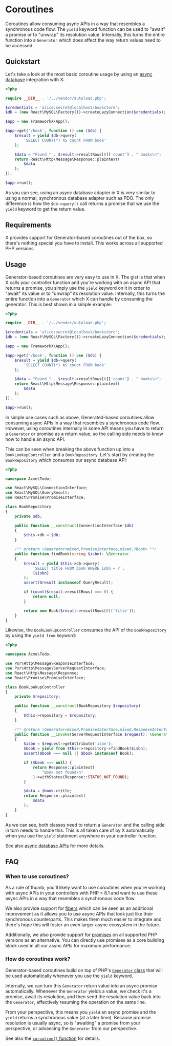 # Coroutines

Coroutines allow consuming async APIs in a way that resembles a synchronous code
flow. The `yield` keyword function can be used to "await" a promise or to
"unwrap" its resolution value. Internally, this turns the entire function into
a `Generator` which does affect the way return values need to be accessed.

## Quickstart

Let's take a look at the most basic coroutine usage by using an
[async database](../integrations/database.md) integration with X:

```php title="public/index.php"
<?php

require __DIR__ . '/../vendor/autoload.php';

$credentials = 'alice:secret@localhost/bookstore';
$db = (new React\MySQL\Factory())->createLazyConnection($credentials);

$app = new FrameworkX\App();

$app->get('/book', function () use ($db) {
    $result = yield $db->query(
        'SELECT COUNT(*) AS count FROM book'
    );

    $data = "Found " . $result->resultRows[0]['count'] . " books\n";
    return React\Http\Message\Response::plaintext(
        $data
    );
});

$app->run();
```

As you can see, using an async database adapter in X is very similar to using
a normal, synchronous database adapter such as PDO. The only difference is how
the `$db->query()` call returns a promise that we use the `yield` keyword to get
the return value.

## Requirements

X provides support for Generator-based coroutines out of the box, so there's
nothing special you have to install. This works across all supported PHP
versions.

## Usage

Generator-based coroutines are very easy to use in X. The gist is that when X
calls your controller function and you're working with an async API that returns
a promise, you simply use the `yield` keyword on it in order to "await" its value
or to "unwrap" its resolution value. Internally, this turns the entire function
into a `Generator` which X can handle by consuming the generator. This is best
shown in a simple example:

```php title="public/index.php" hl_lines="11-13"
<?php

require __DIR__ . '/../vendor/autoload.php';

$credentials = 'alice:secret@localhost/bookstore';
$db = (new React\MySQL\Factory())->createLazyConnection($credentials);

$app = new FrameworkX\App();

$app->get('/book', function () use ($db) {
    $result = yield $db->query(
        'SELECT COUNT(*) AS count FROM book'
    );

    $data = "Found " . $result->resultRows[0]['count'] . " books\n";
    return React\Http\Message\Response::plaintext(
        $data
    );
});

$app->run();
```

In simple use cases such as above, Generated-based coroutines allow consuming
async APIs in a way that resembles a synchronous code flow. However, using
coroutines internally in some API means you have to return a `Generator` or
promise as a return value, so the calling side needs to know how to handle an
async API.

This can be seen when breaking the above function up into a `BookLookupController`
and a `BookRepository`. Let's start by creating the `BookRepository` which consumes
our async database API:

```php title="src/BookRepository.php" hl_lines="18-19 21-25"
<?php

namespace Acme\Todo;

use React\MySQL\ConnectionInterface;
use React\MySQL\QueryResult;
use React\Promise\PromiseInterface;

class BookRepository
{
    private $db;

    public function __construct(ConnectionInterface $db)
    {
        $this->db = $db;
    }

    /** @return \Generator<mixed,PromiseInterface,mixed,?Book> **/
    public function findBook(string $isbn): \Generator
    {
        $result = yield $this->db->query(
            'SELECT title FROM book WHERE isbn = ?',
            [$isbn]
        );
        assert($result instanceof QueryResult);

        if (count($result->resultRows) === 0) {
            return null;
        }

        return new Book($result->resultRows[0]['title']);
    }
}
```

Likewise, the `BookLookupController` consumes the API of the `BookRepository` by using
the `yield from` keyword:

```php title="src/BookLookupController.php" hl_lines="19-20 23-24"
<?php

namespace Acme\Todo;

use Psr\Http\Message\ResponseInterface;
use Psr\Http\Message\ServerRequestInterface;
use React\Http\Message\Response;
use React\Promise\PromiseInterface;

class BookLookupController
{
    private $repository;

    public function __construct(BookRepository $repository)
    {
        $this->repository = $repository;
    }

    /** @return \Generator<mixed,PromiseInterface,mixed,ResponseInterface> **/
    public function __invoke(ServerRequestInterface $request): \Generator
    {
        $isbn = $request->getAttribute('isbn');
        $book = yield from $this->repository->findBook($isbn);
        assert($book === null || $book instanceof Book);

        if ($book === null) {
            return Response::plaintext(
                "Book not found\n"
            )->withStatus(Response::STATUS_NOT_FOUND);
        }

        $data = $book->title;
        return Response::plaintext(
            $data
        );
    }
}
```

As we can see, both classes need to return a `Generator` and the calling side in
turn needs to handle this. This is all taken care of by X automatically when
you use the `yield` statement anywhere in your controller function.

See also [async database APIs](../integrations/database.md#recommended-class-structure)
for more details.

## FAQ

### When to use coroutines?

As a rule of thumb, you'll likely want to use coroutines when you're working with
async APIs in your controllers with PHP < 8.1 and want to use these async APIs
in a way that resembles a synchronous code flow.

We also provide support for [fibers](fibers.md) which can be seen as an
additional improvement as it allows you to use async APIs that look just like
their synchronous counterparts. This makes them much easier to integrate and
there's hope this will foster an even larger async ecosystem in the future.

Additionally, we also provide support for [promises](promises.md) on all supported
PHP versions as an alternative. You can directly use promises as a core building
block used in all our async APIs for maximum performance.

### How do coroutines work?

Generator-based coroutines build on top of PHP's [`Generator` class](https://www.php.net/manual/en/class.generator.php)
that will be used automatically whenever you use the `yield` keyword.

Internally, we can turn this `Generator` return value into an async promise
automatically. Whenever the `Generator` yields a value, we check it's a promise,
await its resolution, and then send the resolution value back into the `Generator`,
effectively resuming the operation on the same line.

From your perspective, this means you `yield` an async promise and the `yield`
returns a synchronous value (at a later time). Because promise resolution is
usually async, so is "awaiting" a promise from your perspective, or advancing
the `Generator` from our perspective.

See also the [`coroutine()` function](https://github.com/reactphp/async#coroutine)
for details.

